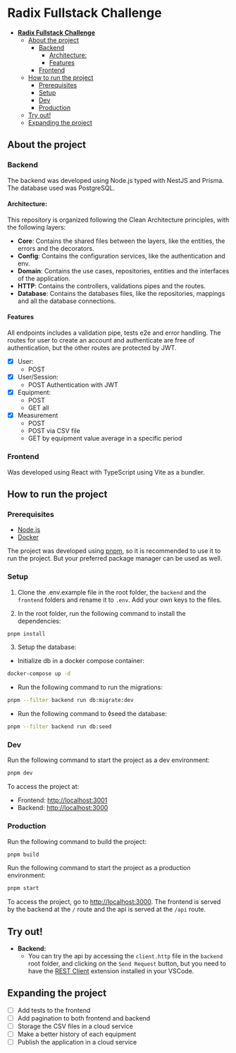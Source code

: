 # **Radix Fullstack Challenge**

- [**Radix Fullstack Challenge**](#radix-fullstack-challenge)
  - [About the project](#about-the-project)
    - [Backend](#backend)
      - [Architecture:](#architecture)
      - [Features](#features)
    - [Frontend](#frontend)
  - [How to run the project](#how-to-run-the-project)
    - [Prerequisites](#prerequisites)
    - [Setup](#setup)
    - [Dev](#dev)
    - [Production](#production)
  - [Try out!](#try-out)
  - [Expanding the project](#expanding-the-project)

## About the project

### Backend

The backend was developed using Node.js typed with NestJS and Prisma. The database used was PostgreSQL.

#### Architecture:

This repository is organized following the Clean Architecture principles, with the following layers:

- **Core**: Contains the shared files between the layers, like the entities, the errors and the decorators.
- **Config**: Contains the configuration services, like the authentication and env.
- **Domain**: Contains the use cases, repositories, entities and the interfaces of the application.
- **HTTP**: Contains the controllers, validations pipes and the routes.
- **Database**: Contains the databases files, like the repositories, mappings and all the database connections.

#### Features

All endpoints includes a validation pipe, tests e2e and error handling. The routes for user to create an account and authenticate are free of authentication, but the other routes are protected by JWT.

- [x] User:
  - POST
- [x] User/Session:
  - POST Authentication with JWT
- [x] Equipment:
  - POST
  - GET all
- [x] Measurement
  - POST
  - POST via CSV file
  - GET by equipment value average in a specific period

### Frontend

Was developed using React with TypeScript using Vite as a bundler.

## How to run the project

### Prerequisites

- [Node.js](https://nodejs.org/en/)
- [Docker](https://www.docker.com/)

The project was developed using [pnpm](https://pnpm.io/), so it is recommended to use it to run the project. But your preferred package manager can be used as well.

### Setup

1. Clone the .env.example file in the root folder, the `backend` and the `frontend` folders and rename it to `.env`. Add your own keys to the files.

2. In the root folder, run the following command to install the dependencies:

```bash
pnpm install
```

3. Setup the database:

- Initialize db in a docker compose container:

```bash
docker-compose up -d
```

- Run the following command to run the migrations:

```bash
pnpm --filter backend run db:migrate:dev
```

- Run the following command to ◊seed the database:

```bash
pnpm --filter backend run db:seed
```

### Dev

Run the following command to start the project as a dev environment:

```bash
pnpm dev
```

To access the project at:

- Frontend: [http://localhost:3001](http://localhost:3001)
- Backend: [http://localhost:3000](http://localhost:3000)

### Production

Run the following command to build the project:

```bash
pnpm build
```

Run the following command to start the project as a production environment:

```bash
pnpm start
```

To access the project, go to [http://localhost:3000](http://localhost:3000). The frontend is served by the backend at the `/` route and the api is served at the `/api` route.

## Try out!

- **Backend:**
  - You can try the api by accessing the `client.http` file in the `backend` root folder, and clicking on the `Send Request` button, but you need to have the [REST Client](https://marketplace.visualstudio.com/items?itemName=humao.rest-client) extension installed in your VSCode.

## Expanding the project

- [ ] Add tests to the frontend
- [ ] Add pagination to both frontend and backend
- [ ] Storage the CSV files in a cloud service
- [ ] Make a better history of each equipment
- [ ] Publish the application in a cloud service
